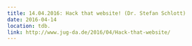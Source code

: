 ```yaml
---
title: 14.04.2016: Hack that website! (Dr. Stefan Schlott)
date: 2016-04-14
location: tdb.
link: http://www.jug-da.de/2016/04/Hack-that-website/
---
```

